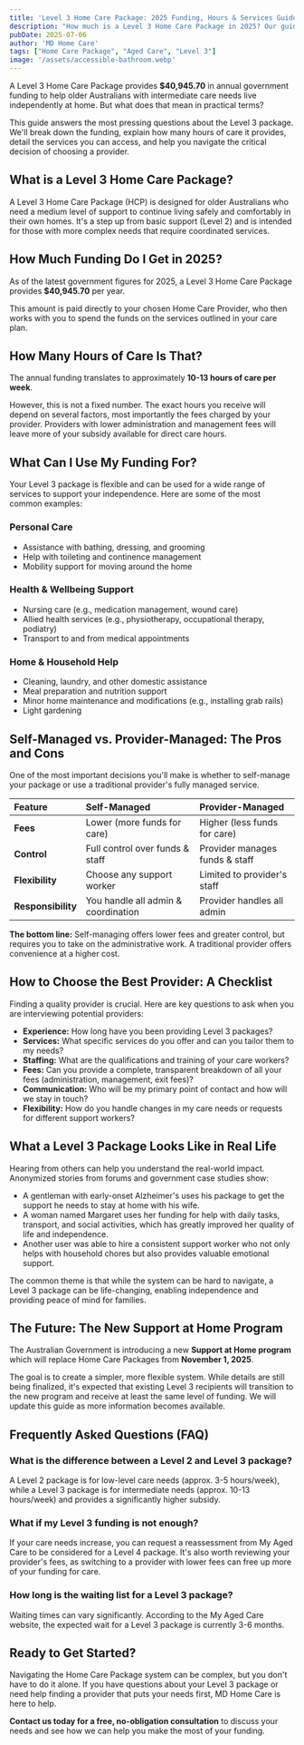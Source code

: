 ```yaml
---
title: 'Level 3 Home Care Package: 2025 Funding, Hours & Services Guide'
description: "How much is a Level 3 Home Care Package in 2025? Our guide breaks down the $40,945.70 subsidy, what services you can get, how many hours of care it covers, and how to choose the best provider."
pubDate: 2025-07-06
author: 'MD Home Care'
tags: ["Home Care Package", "Aged Care", "Level 3"]
image: '/assets/accessible-bathroom.webp'
---
```


A Level 3 Home Care Package provides **$40,945.70** in annual government funding to help older Australians with intermediate care needs live independently at home. But what does that mean in practical terms?

This guide answers the most pressing questions about the Level 3 package. We'll break down the funding, explain how many hours of care it provides, detail the services you can access, and help you navigate the critical decision of choosing a provider.

## What is a Level 3 Home Care Package?

A Level 3 Home Care Package (HCP) is designed for older Australians who need a medium level of support to continue living safely and comfortably in their own homes. It's a step up from basic support (Level 2) and is intended for those with more complex needs that require coordinated services.

## How Much Funding Do I Get in 2025?

As of the latest government figures for 2025, a Level 3 Home Care Package provides **$40,945.70** per year.

This amount is paid directly to your chosen Home Care Provider, who then works with you to spend the funds on the services outlined in your care plan.

## How Many Hours of Care Is That?

The annual funding translates to approximately **10-13 hours of care per week**.

However, this is not a fixed number. The exact hours you receive will depend on several factors, most importantly the fees charged by your provider. Providers with lower administration and management fees will leave more of your subsidy available for direct care hours.

## What Can I Use My Funding For?

Your Level 3 package is flexible and can be used for a wide range of services to support your independence. Here are some of the most common examples:

### Personal Care
- Assistance with bathing, dressing, and grooming
- Help with toileting and continence management
- Mobility support for moving around the home

### Health & Wellbeing Support
- Nursing care (e.g., medication management, wound care)
- Allied health services (e.g., physiotherapy, occupational therapy, podiatry)
- Transport to and from medical appointments

### Home & Household Help
- Cleaning, laundry, and other domestic assistance
- Meal preparation and nutrition support
- Minor home maintenance and modifications (e.g., installing grab rails)
- Light gardening

## Self-Managed vs. Provider-Managed: The Pros and Cons

One of the most important decisions you'll make is whether to self-manage your package or use a traditional provider's fully managed service.

| Feature | Self-Managed | Provider-Managed |
| :--- | :--- | :--- |
| **Fees** | Lower (more funds for care) | Higher (less funds for care) |
| **Control** | Full control over funds & staff | Provider manages funds & staff |
| **Flexibility** | Choose any support worker | Limited to provider's staff |
| **Responsibility**| You handle all admin & coordination | Provider handles all admin |

**The bottom line:** Self-managing offers lower fees and greater control, but requires you to take on the administrative work. A traditional provider offers convenience at a higher cost.

## How to Choose the Best Provider: A Checklist

Finding a quality provider is crucial. Here are key questions to ask when you are interviewing potential providers:

- **Experience:** How long have you been providing Level 3 packages?
- **Services:** What specific services do you offer and can you tailor them to my needs?
- **Staffing:** What are the qualifications and training of your care workers?
- **Fees:** Can you provide a complete, transparent breakdown of all your fees (administration, management, exit fees)?
- **Communication:** Who will be my primary point of contact and how will we stay in touch?
- **Flexibility:** How do you handle changes in my care needs or requests for different support workers?

## What a Level 3 Package Looks Like in Real Life

Hearing from others can help you understand the real-world impact. Anonymized stories from forums and government case studies show:
- A gentleman with early-onset Alzheimer's uses his package to get the support he needs to stay at home with his wife.
- A woman named Margaret uses her funding for help with daily tasks, transport, and social activities, which has greatly improved her quality of life and independence.
- Another user was able to hire a consistent support worker who not only helps with household chores but also provides valuable emotional support.

The common theme is that while the system can be hard to navigate, a Level 3 package can be life-changing, enabling independence and providing peace of mind for families.

## The Future: The New Support at Home Program

The Australian Government is introducing a new **Support at Home program** which will replace Home Care Packages from **November 1, 2025**.

The goal is to create a simpler, more flexible system. While details are still being finalized, it's expected that existing Level 3 recipients will transition to the new program and receive at least the same level of funding. We will update this guide as more information becomes available.

## Frequently Asked Questions (FAQ)

### What is the difference between a Level 2 and Level 3 package?
A Level 2 package is for low-level care needs (approx. 3-5 hours/week), while a Level 3 package is for intermediate needs (approx. 10-13 hours/week) and provides a significantly higher subsidy.

### What if my Level 3 funding is not enough?
If your care needs increase, you can request a reassessment from My Aged Care to be considered for a Level 4 package. It's also worth reviewing your provider's fees, as switching to a provider with lower fees can free up more of your funding for care.

### How long is the waiting list for a Level 3 package?
Waiting times can vary significantly. According to the My Aged Care website, the expected wait for a Level 3 package is currently 3-6 months.

## Ready to Get Started?

Navigating the Home Care Package system can be complex, but you don't have to do it alone. If you have questions about your Level 3 package or need help finding a provider that puts your needs first, MD Home Care is here to help.

**Contact us today for a free, no-obligation consultation** to discuss your needs and see how we can help you make the most of your funding.
